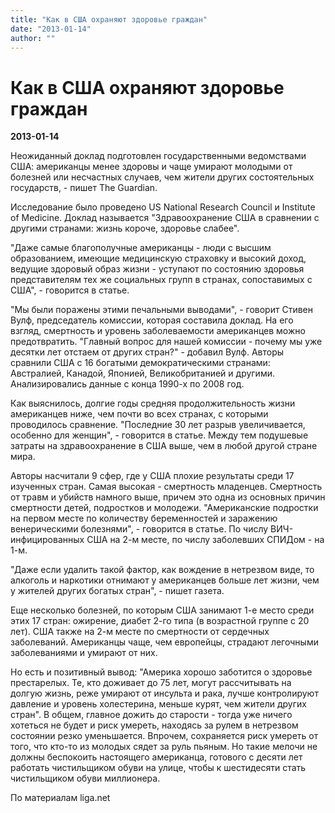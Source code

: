 ```yaml
---
title: "Как в США охраняют здоровье граждан"
date: "2013-01-14"
author: ""
---
```


# Как в США охраняют здоровье граждан

**2013-01-14** 

Неожиданный доклад подготовлен государственными ведомствами США:  американцы менее здоровы и чаще умирают молодыми от болезней или  несчастных случаев, чем жители других состоятельных государств, - пишет  The Guardian.

Исследование было проведено US National Research Council и Institute  of Medicine. Доклад называется "Здравоохранение США в сравнении с  другими странами: жизнь короче, здоровье слабее".

"Даже самые благополучные американцы - люди с высшим образованием,  имеющие медицинскую страховку и высокий доход, ведущие здоровый образ  жизни - уступают по состоянию здоровья представителям тех же социальных  групп в странах, сопоставимых с США", - говорится в статье.

"Мы были поражены этими печальными выводами", - говорит Стивен Вулф,  председатель комиссии, которая составила доклад. На его взгляд,  смертность и уровень заболеваемости американцев можно предотвратить.  "Главный вопрос для нашей комиссии - почему мы уже десятки лет отстаем  от других стран?" - добавил Вулф. Авторы сравнили США с 16 богатыми  демократическими странами: Австралией, Канадой, Японией, Великобританией  и другими. Анализировались данные с конца 1990-х по 2008 год.

Как выяснилось, долгие годы средняя продолжительность жизни  американцев ниже, чем почти во всех странах, с которыми проводилось  сравнение. "Последние 30 лет разрыв увеличивается, особенно для женщин",  - говорится в статье. Между тем подушевые затраты на здравоохранение в  США выше, чем в любой другой стране мира.

Авторы насчитали 9 сфер, где у США плохие результаты среди 17  изученных стран. Самая высокая - смертность младенцев. Смертность от  травм и убийств намного выше, причем это одна из основных причин  смертности детей, подростков и молодежи. "Американские подростки на  первом месте по количеству беременностей и заражению венерическими  болезнями", - говорится в статье. По числу ВИЧ-инфицированных США на 2-м  месте, по числу заболевших СПИДом - на 1-м.

"Даже если удалить такой фактор, как вождение в нетрезвом виде, то  алкоголь и наркотики отнимают у американцев больше лет жизни, чем у  жителей других богатых стран", - пишет газета.

Еще несколько болезней, по которым США занимают 1-е место среди этих  17 стран: ожирение, диабет 2-го типа (в возрастной группе с 20 лет). США  также на 2-м месте по смертности от сердечных заболеваний. Американцы  чаще, чем европейцы, страдают легочными заболеваниями и умирают от них.

Но есть и позитивный вывод: "Америка хорошо заботится о здоровье  престарелых. Те, кто доживает до 75 лет, могут рассчитывать на долгую  жизнь, реже умирают от инсульта и рака, лучше контролируют давление и  уровень холестерина, меньше курят, чем жители других стран". В общем, главное дожить до старости - тогда уже ничего хотеться не будет и риск умереть, находясь за рулем в нетрезвом состоянии резко уменьшается. Впрочем, сохраняется риск умереть от того, что кто-то из молодых сядет за руль пьяным. Но такие мелочи не должны беспокоить настоящего американца, готового с десяти лет работать чистильщиком обуви на улице, чтобы к шестидесяти стать чистильщиком обуви миллионера.

По материалам liga.net